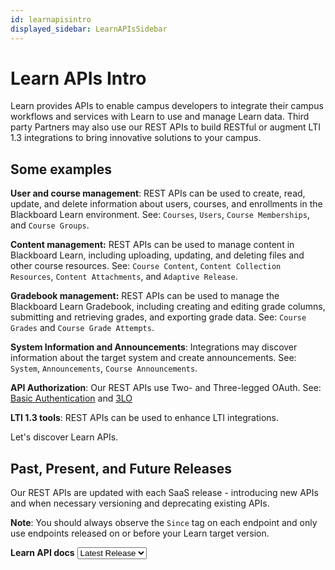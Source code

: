 ```yaml
---
id: learnapisintro
displayed_sidebar: LearnAPIsSidebar
---
```


# Learn APIs Intro

Learn provides APIs to enable campus developers to integrate their campus workflows and services with Learn to use and manage Learn data. Third party Partners may also use our REST APIs to build RESTful or augment LTI 1.3 integrations to bring innovative solutions to your campus.

## Some examples
**User and course management**: REST APIs can be used to create, read, update, and delete information about users, courses, and enrollments in the Blackboard Learn environment. See: `Courses`, `Users`, `Course Memberships`, and `Course Groups`.

**Content management:** REST APIs can be used to manage content in Blackboard Learn, including uploading, updating, and deleting files and other course resources. See: `Course Content`, `Content Collection Resources`, `Content Attachments`, and `Adaptive Release`.

**Gradebook management:** REST APIs can be used to manage the Blackboard Learn Gradebook, including creating and editing grade columns, submitting and retrieving grades, and exporting grade data. See: `Course Grades` and `Course Grade Attempts`.

**System Information and Announcements**: Integrations may discover information about the target system and create announcements. See: `System`, `Announcements`, `Course Announcements`.

**API Authorization**: Our REST APIs use Two- and Three-legged OAuth. See: [Basic Authentication](https://docs.anthology.com/docs/REST%20APIs/Learn/Getting%20Started/rest_apis-learn-getting-started-basic_auth) and [3LO](https://musical-adventure-wl1kq5k.pages.github.io/docs/REST%20APIs/Learn/Getting%20Started/rest_apis-learn-getting-started-3lo)

**LTI 1.3 tools**: REST APIs can be used to enhance LTI integrations.

Let's discover Learn APIs.

## Past, Present, and Future Releases
Our REST APIs are updated with each SaaS release - introducing new APIs and when necessary versioning and deprecating existing APIs. 

**Note**: You should always observe the `Since` tag on each endpoint and only use endpoints released on or before your Learn target version.

<form>
<b>Learn API docs</b> 
<select 
  name="LearnAPIDocs" 
  id="LearnAPIDocs" 
  onchange="location = this.value;">
  <option value="https://localhost:3000/apis/learn/" selected>Latest Release</option>
  <option value="https://localhost:3000/apis/learn/learn-3900680">3900.68.0</option>
  <option value="https://localhost:3000/apis/learn/learn-3900670">3900.67.0</option>
  <option value="https://localhost:3000/apis/learn/learn-3900660">3900.66.0</option>
  <option value="https://localhost:3000/apis/learn/learn-3900650">3900.65.0</option>
  <option value="https://localhost:3000/apis/learn/learn-3900640">3900.64.0</option>
</select>
</form>